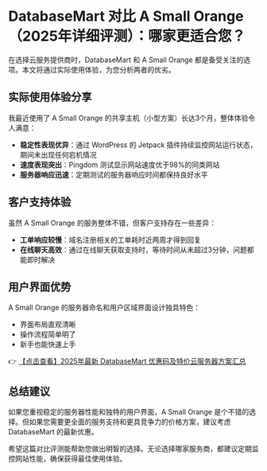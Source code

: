 # DatabaseMart 对比 A Small Orange（2025年详细评测）：哪家更适合您？

在选择云服务提供商时，DatabaseMart 和 A Small Orange 都是备受关注的选项。本文将通过实际使用体验，为您分析两者的优劣。

## 实际使用体验分享

我最近使用了 A Small Orange 的共享主机（小型方案）长达3个月，整体体验令人满意：

- **稳定性表现优异**：通过 WordPress 的 Jetpack 插件持续监控网站运行状态，期间未出现任何宕机情况
- **速度表现突出**：Pingdom 测试显示网站速度优于98%的同类网站
- **服务器响应迅速**：定期测试的服务器响应时间都保持良好水平

## 客户支持体验

虽然 A Small Orange 的服务整体不错，但客户支持存在一些差异：

- **工单响应较慢**：域名注册相关的工单耗时近两周才得到回复
- **在线聊天高效**：通过在线聊天获取支持时，等待时间从未超过3分钟，问题都能即时解决

## 用户界面优势

A Small Orange 的服务器命名和用户区域界面设计独具特色：

- 界面布局直观清晰
- 操作流程简单明了
- 新手也能快速上手

👉 [【点击查看】2025年最新 DatabaseMart 优惠码及特价云服务器方案汇总](https://bit.ly/DatabaseMart)

## 总结建议

如果您重视稳定的服务器性能和独特的用户界面，A Small Orange 是个不错的选择。但如果您需要更全面的服务支持和更具竞争力的价格方案，建议考虑 DatabaseMart 的最新优惠。

希望这篇对比评测能帮助您做出明智的选择。无论选择哪家服务商，都建议定期监控网站性能，确保获得最佳使用体验。